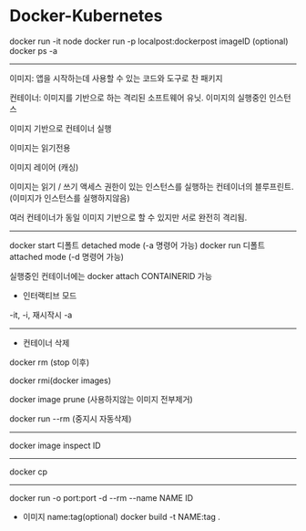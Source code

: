 # Docker-Kubernetes

docker run -it node
docker run -p localpost:dockerpost imageID (optional)
docker ps -a

---

이미지: 앱을 시작하는데 사용할 수 있는 코드와 도구로 찬 패키지

컨테이너: 이미지를 기반으로 하는 격리된 소프트웨어 유닛. 이미지의 실행중인 인스턴스

이미지 기반으로 컨테이너 실행

이미지는 읽기전용

이미지 레이어 (캐싱)

이미지는 읽기 / 쓰기 액세스 권한이 있는 인스턴스를 실행하는 컨테이너의 블루프린트.(이미지가 인스턴스를 실행하지않음)

여러 컨테이너가 동일 이미지 기반으로 할 수 있지만 서로 완전히 격리됨.

---

docker start 디폴트 detached mode (-a 명령어 가능)
docker run 디폴트 attached mode (-d 명령어 가능)

실행중인 컨테이너에는 docker attach CONTAINERID 가능

- 인터랙티브 모드

-it, -i, 재시작시 -a

---

- 컨테이너 삭제

docker rm (stop 이후)

docker rmi(docker images)

docker image prune (사용하지않는 이미지 전부제거)

docker run --rm (중지시 자동삭제)

---

docker image inspect ID

---

docker cp

---

docker run -o port:port -d --rm --name NAME ID

- 이미지 name:tag(optional)
  docker build -t NAME:tag .
